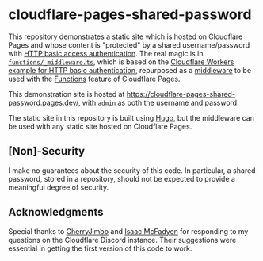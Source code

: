 # cloudflare-pages-shared-password

This repository demonstrates a static site which is hosted on Cloudflare Pages and whose content is "protected" by a shared username/password with [HTTP basic access authentication](https://en.wikipedia.org/wiki/Basic_access_authentication).  The real magic is in [`functions/_middleware.ts`](https://github.com/garrison/cloudflare-pages-shared-password/blob/main/functions/_middleware.ts), which is based on the [Cloudflare Workers example for HTTP basic authentication](https://developers.cloudflare.com/workers/examples/basic-auth/), repurposed as a [middleware](https://developers.cloudflare.com/pages/platform/functions#exporting-middleware) to be used with the [Functions](https://developers.cloudflare.com/pages/platform/functions) feature of Cloudflare Pages.

This demonstration site is hosted at https://cloudflare-pages-shared-password.pages.dev/, with `admin` as both the username and password.

The static site in this repository is built using [Hugo](https://developers.cloudflare.com/pages/framework-guides/deploy-a-hugo-site/), but the middleware can be used with any static site hosted on Cloudflare Pages.

## [Non]-Security

I make no guarantees about the security of this code.  In particular, a shared password, stored in a repository, should not be expected to provide a meaningful degree of security.

## Acknowledgments

Special thanks to [CherryJimbo](https://jross.me/) and [Isaac McFadyen](https://imcf.me/) for responding to my questions on the Cloudflare Discord instance.  Their suggestions were essential in getting the first version of this code to work.
